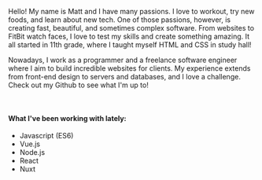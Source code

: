 Hello! My name is Matt and I have many passions. I love to workout, try new foods, and learn about new tech. One of those passions, however, is creating fast, beautiful, and sometimes complex software. From websites to FitBit watch faces, I love to test my skills and create something amazing. It all started in 11th grade, where I taught myself HTML and CSS in study hall!

Nowadays, I work as a programmer and a freelance software engineer where I aim to build incredible websites for clients. My experience extends from front-end design to servers and databases, and I love a challenge. Check out my <m-link new-tab href="https://github.com/mattsaxe17">Github</m-link> to see what I'm up to!

<br />

#### What I've been working with lately:
- Javascript (ES6)
- Vue.js
- Node.js
- React
- Nuxt